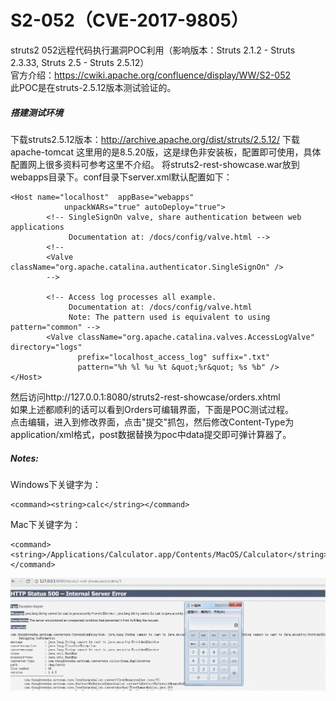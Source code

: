# S2-052（CVE-2017-9805）
struts2 052远程代码执行漏洞POC利用（影响版本：Struts 2.1.2 - Struts 2.3.33, Struts 2.5 - Struts 2.5.12）<br/>
官方介绍：https://cwiki.apache.org/confluence/display/WW/S2-052<br/>
此POC是在struts-2.5.12版本测试验证的。<br/>
##### 搭建测试环境<br/>
下载struts2.5.12版本：http://archive.apache.org/dist/struts/2.5.12/
下载apache-tomcat 这里用的是8.5.20版，这是绿色非安装板，配置即可使用，具体配置网上很多资料可参考这里不介绍。
将struts2-rest-showcase.war放到webapps目录下。conf目录下server.xml默认配置如下：
```
<Host name="localhost"  appBase="webapps"
            unpackWARs="true" autoDeploy="true">
        <!-- SingleSignOn valve, share authentication between web applications
             Documentation at: /docs/config/valve.html -->
        <!--
        <Valve className="org.apache.catalina.authenticator.SingleSignOn" />
        -->

        <!-- Access log processes all example.
             Documentation at: /docs/config/valve.html
             Note: The pattern used is equivalent to using pattern="common" -->
        <Valve className="org.apache.catalina.valves.AccessLogValve" directory="logs"
               prefix="localhost_access_log" suffix=".txt"
               pattern="%h %l %u %t &quot;%r&quot; %s %b" />
</Host>
```

然后访问http://127.0.0.1:8080/struts2-rest-showcase/orders.xhtml <br/>
如果上述都顺利的话可以看到Orders可编辑界面，下面是POC测试过程。<br/>
点击编辑，进入到修改界面，点击"提交"抓包，然后修改Content-Type为application/xml格式，post数据替换为poc中data提交即可弹计算器了。
##### Notes:
Windows下关键字为：
```
<command><string>calc</string></command>
```
Mac下关键字为：
```
<command><string>/Applications/Calculator.app/Contents/MacOS/Calculator</string></command>
```
![](img/calc.jpg)
